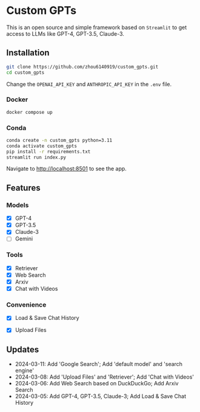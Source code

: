# Custom GPTs

This is an open source and simple framework based on `Streamlit` to get access to LLMs like GPT-4, GPT-3.5, Claude-3.

## Installation

```bash
git clone https://github.com/zhou6140919/custom_gpts.git
cd custom_gpts
```

Change the `OPENAI_API_KEY` and `ANTHROPIC_API_KEY` in the `.env` file.

### Docker
```bash
docker compose up
```
### Conda
```bash
conda create -n custom_gpts python=3.11
conda activate custom_gpts
pip install -r requirements.txt
streamlit run index.py
```

Navigate to [http://localhost:8501](http://localhost:8501) to see the app.

## Features

### Models
- [x] GPT-4
- [x] GPT-3.5
- [x] Claude-3
- [ ] Gemini

### Tools
- [x] Retriever
- [x] Web Search
- [x] Arxiv
- [x] Chat with Videos

### Convenience
- [x] Load & Save Chat History
- [x] Upload Files


## Updates

- 2024-03-11: Add 'Google Search'; Add 'default model' and 'search engine'
- 2024-03-08: Add 'Upload Files' and 'Retriever'; Add 'Chat with Videos'
- 2024-03-06: Add Web Search based on DuckDuckGo; Add Arxiv Search
- 2024-03-05: Add GPT-4, GPT-3.5, Claude-3; Add Load & Save Chat History
